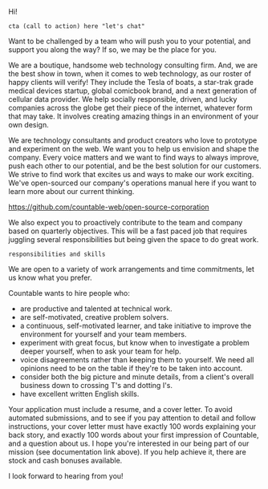 Hi!

`cta (call to action) here "let's chat"`

Want to be challenged by a team who will push you to your potential, and support you along the way? If so, we may be the place for you.

We are a boutique, handsome web technology consulting firm. And, we are the best show in town, when it comes to web technology, as our roster of happy clients will verify! They include the Tesla of boats, a star-trak grade medical devices startup, global comicbook brand, and a next generation of cellular data provider. We help socially responsible, driven, and lucky companies across the globe get their piece of the internet, whatever form that may take. It involves creating amazing things in an environment of your own design.

We are technology consultants and product creators who love to prototype and experiment on the web. We want you to help us envision and shape the company. Every voice matters and we want to find ways to always improve, push each other to our potential, and be the best solution for our customers. We strive to find work that excites us and ways to make our work exciting. We've open-sourced our company's operations manual here if you want to learn more about our current thinking.

https://github.com/countable-web/open-source-corporation

We also expect you to proactively contribute to the team and company based on quarterly objectives. This will be a fast paced job that requires juggling several responsibilities but being given the space to do great work.

`responsibilities and skills`

We are open to a variety of work arrangements and time commitments, let us know what you prefer.

Countable wants to hire people who:
  * are productive and talented at technical work.
  * are self-motivated, creative problem solvers.
  * a continuous, self-motivated learner, and take initiative to improve the environment for yourself and your team members.
  * experiment with great focus, but know when to investigate a problem deeper yourself, when to ask your team for help.
  * voice disagreements rather than keeping them to yourself. We need all opinions need to be on the table if they're to be taken into account.
  * consider both the big picture and minute details, from a client's overall business down to crossing T's and dotting I's.
  * have excellent written English skills.

Your application must include a resume, and a cover letter. To avoid automated submissions, and to see if you pay attention to detail and follow instructions, your cover letter must have exactly 100 words explaining your back story, and exactly 100 words about your first impression of Countable, and a question about us. I hope you're interested in our being part of our mission (see documentation link above). If you help achieve it, there are stock and cash bonuses available.

I look forward to hearing from you!
